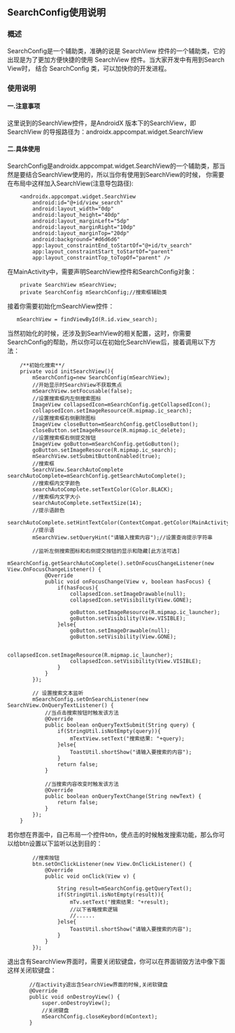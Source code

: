 ## SearchConfig使用说明
### 概述
SearchConfig是一个辅助类，准确的说是 SearchView 控件的一个辅助类，它的出现是为了更加方便快捷的使用 SearchView 控件。当大家开发中有用到Search View时，
结合 SearchConfig 类，可以加快你的开发进程。

### 使用说明
#### 一.注意事项
这里说到的SearchView控件，是AndroidX 版本下的SearchView，即SearchView 的导报路径为：androidx.appcompat.widget.SearchView

#### 二.具体使用
SearchConfig是androidx.appcompat.widget.SearchView的一个辅助类，那当然是要结合SearchView使用的，所以当你有使用到SearchView的时候，
你需要在布局中这样加入SearchView(注意导包路径):
```
    <androidx.appcompat.widget.SearchView
        android:id="@+id/view_search"
        android:layout_width="0dp"
        android:layout_height="40dp"
        android:layout_marginLeft="5dp"
        android:layout_marginRight="10dp"
        android:layout_marginTop="20dp"
        android:background="#d6d6d6"
        app:layout_constraintEnd_toStartOf="@+id/tv_search"
        app:layout_constraintStart_toStartOf="parent"
        app:layout_constraintTop_toTopOf="parent" />
```
在MainActivity中，需要声明SearchView控件和SearchConfig对象：
```
    private SearchView mSearchView;
    private SearchConfig mSearchConfig;//搜索框辅助类
```
接着你需要初始化mSearchView控件：
```
   mSearchView = findViewById(R.id.view_search);
```
当然初始化的时候，还涉及到SearhView的相关配置，这时，你需要SearchConfig的帮助，所以你可以在初始化SearchView后，接着调用以下方法：
```
    /**初始化搜索**/
    private void initSearchView(){
        mSearchConfig=new SearchConfig(mSearchView);
        //开始显示时SearchView不获取焦点
        mSearchView.setFocusable(false);
        //设置搜索框内左侧搜索图标
        ImageView collapsedIcon=mSearchConfig.getCollapsedIcon();
        collapsedIcon.setImageResource(R.mipmap.ic_search);
        //设置搜索框右侧删除图标
        ImageView closeButton=mSearchConfig.getCloseButton();
        closeButton.setImageResource(R.mipmap.ic_delete);
        //设置搜索框右侧提交按钮
        ImageView goButton=mSearchConfig.getGoButton();
        goButton.setImageResource(R.mipmap.ic_search);
        mSearchView.setSubmitButtonEnabled(true);
        //搜索框
        SearchView.SearchAutoComplete searchAutoComplete=mSearchConfig.getSearchAutoComplete();
        //搜索框内文字颜色
        searchAutoComplete.setTextColor(Color.BLACK);
        //搜索框内文字大小
        searchAutoComplete.setTextSize(14);
        //提示语颜色
        searchAutoComplete.setHintTextColor(ContextCompat.getColor(MainActivity.this,R.color.red));
        //提示语
        mSearchView.setQueryHint("请输入搜索内容");//设置查询提示字符串

        //监听左侧搜索图标和右侧提交按钮的显示和隐藏[此方法可选]
        mSearchConfig.getSearchAutoComplete().setOnFocusChangeListener(new View.OnFocusChangeListener() {
            @Override
            public void onFocusChange(View v, boolean hasFocus) {
                if(hasFocus){
                    collapsedIcon.setImageDrawable(null);
                    collapsedIcon.setVisibility(View.GONE);

                    goButton.setImageResource(R.mipmap.ic_launcher);
                    goButton.setVisibility(View.VISIBLE);
                }else{
                    goButton.setImageDrawable(null);
                    goButton.setVisibility(View.GONE);

                    collapsedIcon.setImageResource(R.mipmap.ic_launcher);
                    collapsedIcon.setVisibility(View.VISIBLE);
                }
            }
        });

        // 设置搜索文本监听
        mSearchConfig.setOnSearchListener(new SearchView.OnQueryTextListener() {
            //当点击搜索按钮时触发该方法
            @Override
            public boolean onQueryTextSubmit(String query) {
                if(StringUtil.isNotEmpty(query)){
                    mTextView.setText("搜索结果: "+query);
                }else{
                    ToastUtil.shortShow("请输入要搜索的内容");
                }
                return false;
            }

            //当搜索内容改变时触发该方法
            @Override
            public boolean onQueryTextChange(String newText) {
                return false;
            }
        });
    }
```
若你想在界面中，自己布局一个控件btn，使点击的时候触发搜索功能，那么你可以给btn设置以下监听以达到目的：
```
        //搜索按钮
        btn.setOnClickListener(new View.OnClickListener() {
            @Override
            public void onClick(View v) {

                String result=mSearchConfig.getQueryText();
                if(StringUtil.isNotEmpty(result)){
                    mTv.setText("搜索结果: "+result);
                    //以下省略搜索逻辑
                    //......
                }else{
                    ToastUtil.shortShow("请输入要搜索的内容");
                }
            }
        });
```
退出含有SearchView界面时，需要关闭软键盘，你可以在界面销毁方法中像下面这样关闭软键盘：
```
       //在activity退出含SearchView界面的时候,关闭软键盘
       @Override
       public void onDestroyView() {
           super.onDestroyView();
           //关闭键盘
           mSearchConfig.closeKeybord(mContext);
       }
```
